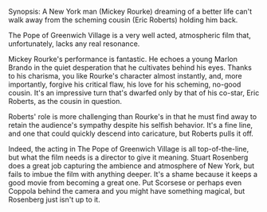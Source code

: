 Synopsis: A New York man (Mickey Rourke) dreaming of a better life can't walk away from the scheming cousin (Eric Roberts) holding him back.

The Pope of Greenwich Village is a very well acted, atmospheric film that, unfortunately, lacks any real resonance.

Mickey Rourke's performance is fantastic. He echoes a young Marlon Brando in the quiet desperation that he cultivates behind his eyes. Thanks to his charisma, you like Rourke's character almost instantly, and, more importantly, forgive his critical flaw, his love for his scheming, no-good cousin. It's an impressive turn that's dwarfed only by that of his co-star, Eric Roberts, as the cousin in question.

Roberts' role is more challenging than Rourke's in that he must find away to retain the audience's sympathy despite his selfish behavior. It's a fine line, and one that could quickly descend into caricature, but Roberts pulls it off. 

Indeed, the acting in The Pope of Greenwich Village is all top-of-the-line, but what the film needs is a director to give it meaning. Stuart Rosenberg does a great job capturing the ambience and atmosphere of New York, but fails to imbue the film with anything deeper. It's a shame because it keeps a good movie from becoming a great one. Put Scorsese or perhaps even Coppola behind the camera and you might have something magical, but Rosenberg just isn't up to it.
